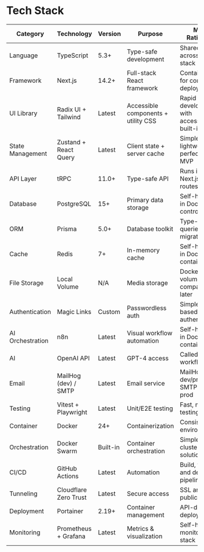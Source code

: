 # Tech Stack

| Category | Technology | Version | Purpose | MVP Rationale |
|----------|------------|---------|---------|---------------|
| Language | TypeScript | 5.3+ | Type-safe development | Shared types across full stack |
| Framework | Next.js | 14.2+ | Full-stack React framework | Containerized for consistent deployment |
| UI Library | Radix UI + Tailwind | Latest | Accessible components + utility CSS | Rapid development with accessibility built-in |
| State Management | Zustand + React Query | Latest | Client state + server cache | Simple, lightweight, perfect for MVP |
| API Layer | tRPC | 11.0+ | Type-safe API | Runs inside Next.js API routes |
| Database | PostgreSQL | 15+ | Primary data storage | Self-hosted in Docker, full control |
| ORM | Prisma | 5.0+ | Database toolkit | Type-safe queries, migrations |
| Cache | Redis | 7+ | In-memory cache | Self-hosted in Docker container |
| File Storage | Local Volume | N/A | Media storage | Docker volumes, S3-compatible later |
| Authentication | Magic Links | Custom | Passwordless auth | Simple email-based authentication |
| AI Orchestration | n8n | Latest | Visual workflow automation | Self-hosted in Docker container |
| AI | OpenAI API | Latest | GPT-4 access | Called via n8n workflows |
| Email | MailHog (dev) / SMTP | Latest | Email service | MailHog for dev/preview, SMTP for prod |
| Testing | Vitest + Playwright | Latest | Unit/E2E testing | Fast, modern testing |
| Container | Docker | 24+ | Containerization | Consistent environments |
| Orchestration | Docker Swarm | Built-in | Container orchestration | Simple clustering solution |
| CI/CD | GitHub Actions | Latest | Automation | Build, test, and deploy pipeline |
| Tunneling | Cloudflare Zero Trust | Latest | Secure access | SSL and public routing |
| Deployment | Portainer | 2.19+ | Container management | API-driven deployments |
| Monitoring | Prometheus + Grafana | Latest | Metrics & visualization | Self-hosted monitoring stack |
